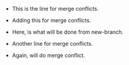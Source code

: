 - This is the line for merge conflicts.

- Adding this for merge conflicts.

- Here, is what will be done from new-branch.
- Another line for merge conflicts.

- Again, will do merge conflict.